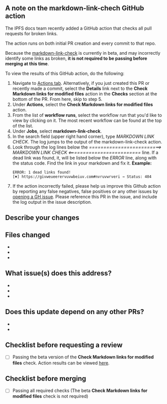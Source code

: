 <!-- 
Please feel free to delete this note AFTER reading through it :) 
!-->

## A note on the markdown-link-chech GitHub action

The IPFS docs team recently added a GitHub action that checks all pull requests for broken links.

The action runs on both initial PR creation and every commit to that repo.

Because the [markdown-link-check](https://github.com/ipfs/ipfs-docs/actions/workflows/action.yml) is currently in beta, and may incorrectly identify some links as broken, **it is not required to be passing before merging at this time**. 

To view the results of this GitHub action, do the following:

1. Navigate to [Actions tab](https://github.com/ipfs/ipfs-docs/actions). Alternatively, if you just created this PR or recently made a commit, select the **Details** link next to the **Check Markdown links for modified files** action in the **Checks** section at the bottom of the PR. From here, skip to step 5.
1. Under **Actions**, select the **Check Markdown links for modified files** action.
1. From the list of **workflow runs**, select the workflow run that you'd like to view by clicking on it. The most recent workflow can be found at the top of the list. 
1. Under **Jobs**, select **markdown-link-check**.
1. In the search field (upper right hand corner), type _MARKDOWN LINK CHECK_. The log jumps to the output of the markdown-link-check action.
1. Look through the log lines below the _=========================> MARKDOWN LINK CHECK <=========================_ line. 
   If a dead link was found, it, will be listed below the _ERROR_ line, along with the status code. Find the link in your markdown and fix it.
   **Example:**
   ``` 
   ERROR: 1 dead links found!
   [✖] https://givweueerervuvwbeiuv.com#nvruvwrveri → Status: 404
   ``` 
1. If the action incorrectly failed, please help us improve this Github action by reporting any false negatives, false positives or any other issues by [opening a GH issue](https://github.com/ipfs/ipfs-docs/issues/new/choose). Please reference this PR in the issue, and include the log output in the issue description.
<!-- 
Please feel free to delete everything above this comment line after reading the note on the markdown-link-chech GitHub action :) 
!-->


## Describe your changes
<!-- 
In a few sentences, described the changes made here, and why the changes are being made
!-->


## Files changed
<!-- 
Add the paths of the files that are being updated in this PR
!-->
- <!-- EXAMPLE: docs/install/ipfs-companion.md !-->
- 
- 

## What issue(s) does this address?

<!-- 
Add links to any issues that this PR addresses
!-->

- 
- 
- 

## Does this update depend on any other PRs?

<!-- 
Add links to any PRs that this PR depends on. For example, if this is a documentation update describing a new feature that imust be tested and merged before the documentation can be published, link to that PR here
!-->

- 
- 

## Checklist before requesting a review
- [ ] Passing the beta version of the **Check Markdown links for modified files** check. Action results can be viewed [here](https://github.com/ipfs/ipfs-docs/actions/workflows/action.yml).

## Checklist before merging
- [ ] Passing all required checks (The beta **Check Markdown links for modified files** check is not required)
